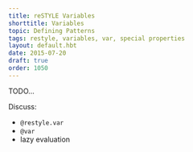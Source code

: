 ```yaml
---
title: reSTYLE Variables
shorttitle: Variables
topic: Defining Patterns
tags: restyle, variables, var, special properties
layout: default.hbt
date: 2015-07-20
draft: true
order: 1050
---
```


TODO...

Discuss:
- `@restyle.var`
- `@var`
- lazy evaluation